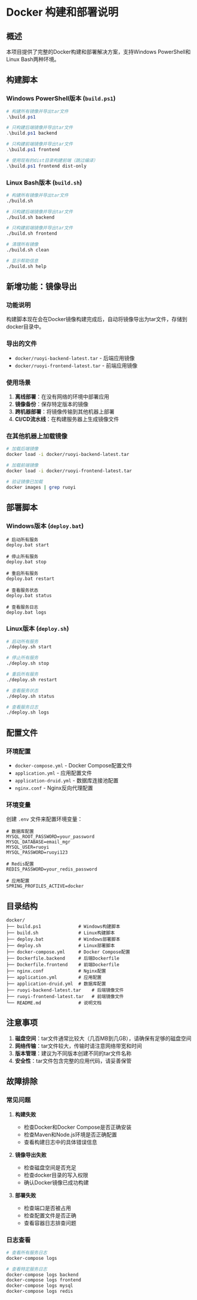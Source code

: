 # Docker 构建和部署说明

## 概述
本项目提供了完整的Docker构建和部署解决方案，支持Windows PowerShell和Linux Bash两种环境。

## 构建脚本

### Windows PowerShell版本 (`build.ps1`)
```powershell
# 构建所有镜像并导出tar文件
.\build.ps1

# 只构建后端镜像并导出tar文件
.\build.ps1 backend

# 只构建前端镜像并导出tar文件
.\build.ps1 frontend

# 使用现有的dist目录构建前端（跳过编译）
.\build.ps1 frontend dist-only
```

### Linux Bash版本 (`build.sh`)
```bash
# 构建所有镜像并导出tar文件
./build.sh

# 只构建后端镜像并导出tar文件
./build.sh backend

# 只构建前端镜像并导出tar文件
./build.sh frontend

# 清理所有镜像
./build.sh clean

# 显示帮助信息
./build.sh help
```

## 新增功能：镜像导出

### 功能说明
构建脚本现在会在Docker镜像构建完成后，自动将镜像导出为tar文件，存储到docker目录中。

### 导出的文件
- `docker/ruoyi-backend-latest.tar` - 后端应用镜像
- `docker/ruoyi-frontend-latest.tar` - 前端应用镜像

### 使用场景
1. **离线部署**：在没有网络的环境中部署应用
2. **镜像备份**：保存特定版本的镜像
3. **跨机器部署**：将镜像传输到其他机器上部署
4. **CI/CD流水线**：在构建服务器上生成镜像文件

### 在其他机器上加载镜像
```bash
# 加载后端镜像
docker load -i docker/ruoyi-backend-latest.tar

# 加载前端镜像
docker load -i docker/ruoyi-frontend-latest.tar

# 验证镜像已加载
docker images | grep ruoyi
```

## 部署脚本

### Windows版本 (`deploy.bat`)
```batch
# 启动所有服务
deploy.bat start

# 停止所有服务
deploy.bat stop

# 重启所有服务
deploy.bat restart

# 查看服务状态
deploy.bat status

# 查看服务日志
deploy.bat logs
```

### Linux版本 (`deploy.sh`)
```bash
# 启动所有服务
./deploy.sh start

# 停止所有服务
./deploy.sh stop

# 重启所有服务
./deploy.sh restart

# 查看服务状态
./deploy.sh status

# 查看服务日志
./deploy.sh logs
```

## 配置文件

### 环境配置
- `docker-compose.yml` - Docker Compose配置文件
- `application.yml` - 应用配置文件
- `application-druid.yml` - 数据库连接池配置
- `nginx.conf` - Nginx反向代理配置

### 环境变量
创建 `.env` 文件来配置环境变量：
```env
# 数据库配置
MYSQL_ROOT_PASSWORD=your_password
MYSQL_DATABASE=email_mgr
MYSQL_USER=ruoyi
MYSQL_PASSWORD=ruoyi123

# Redis配置
REDIS_PASSWORD=your_redis_password

# 应用配置
SPRING_PROFILES_ACTIVE=docker
```

## 目录结构
```
docker/
├── build.ps1              # Windows构建脚本
├── build.sh               # Linux构建脚本
├── deploy.bat             # Windows部署脚本
├── deploy.sh              # Linux部署脚本
├── docker-compose.yml     # Docker Compose配置
├── Dockerfile.backend     # 后端Dockerfile
├── Dockerfile.frontend    # 前端Dockerfile
├── nginx.conf             # Nginx配置
├── application.yml        # 应用配置
├── application-druid.yml  # 数据库配置
├── ruoyi-backend-latest.tar    # 后端镜像文件
├── ruoyi-frontend-latest.tar   # 前端镜像文件
└── README.md              # 说明文档
```

## 注意事项

1. **磁盘空间**：tar文件通常比较大（几百MB到几GB），请确保有足够的磁盘空间
2. **网络传输**：tar文件较大，传输时请注意网络带宽和时间
3. **版本管理**：建议为不同版本创建不同的tar文件名称
4. **安全性**：tar文件包含完整的应用代码，请妥善保管

## 故障排除

### 常见问题

1. **构建失败**
   - 检查Docker和Docker Compose是否正确安装
   - 检查Maven和Node.js环境是否正确配置
   - 查看构建日志中的具体错误信息

2. **镜像导出失败**
   - 检查磁盘空间是否充足
   - 检查docker目录的写入权限
   - 确认Docker镜像已成功构建

3. **部署失败**
   - 检查端口是否被占用
   - 检查配置文件是否正确
   - 查看容器日志排查问题

### 日志查看
```bash
# 查看所有服务日志
docker-compose logs

# 查看特定服务日志
docker-compose logs backend
docker-compose logs frontend
docker-compose logs mysql
docker-compose logs redis
```